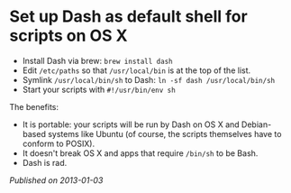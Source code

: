 # Set up Dash as default shell for scripts on OS X

- Install Dash via brew: `brew install dash`
- Edit `/etc/paths` so that `/usr/local/bin` is at the top of the list.
- Symlink `/usr/local/bin/sh` to Dash: `ln -sf dash /usr/local/bin/sh`
- Start your scripts with `#!/usr/bin/env sh`

The benefits:

- It is portable: your scripts will be run by Dash on OS X and Debian-based systems like Ubuntu (of course, the scripts themselves have to conform to POSIX).
- It doesn't break OS X and apps that require `/bin/sh` to be Bash.
- Dash is rad.

_Published on 2013-01-03_
